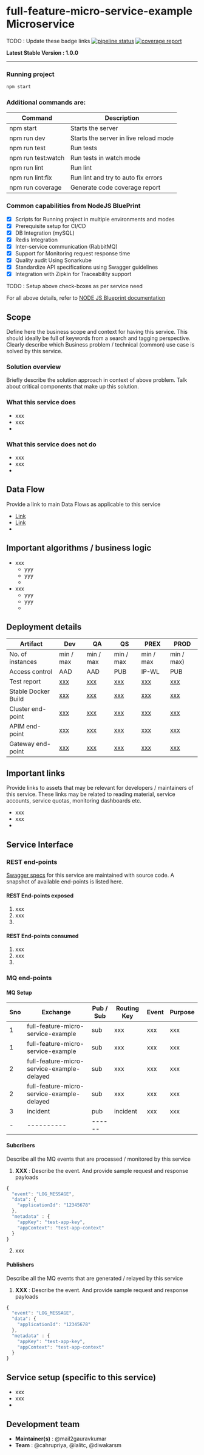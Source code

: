 # full-feature-micro-service-example Microservice

TODO : Update these badge links
[![pipeline status](https://gitlab.com/apifie/services/full-feature-micro-service-example/badges/master/pipeline.svg)](https://gitlab.com/apifie/services/full-feature-micro-service-example/commits/master)
[![coverage report](https://gitlab.com/apifie/services/full-feature-micro-service-example/badges/master/coverage.svg)](https://gitlab.com/apifie/services/full-feature-micro-service-example/commits/master)

**Latest Stable Version : 1.0.0**

---
### Running project
```bash
npm start
```

### Additional commands are:

| Command            | Description                                              |
| ------------------ | -------------------------------------------------------- |
| npm start          | Starts the server                                        |
| npm run dev        | Starts the server in live reload mode                    |
| npm run test       | Run tests                                                |
| npm run test:watch | Run tests in watch mode                                  |
| npm run lint       | Run lint                                                 |
| npm run lint:fix   | Run lint and try to auto fix errors                      |
| npm run coverage   | Generate code coverage report                            |

### Common capabilities from NodeJS BluePrint
 * [x] Scripts for Running project in multiple environments and modes
 * [x] Prerequisite setup for CI/CD
 * [x] DB Integration (mySQL)
 * [x] Redis Integration
 * [x] Inter-service communication (RabbitMQ)
 * [x] Support for Monitoring request response time
 * [x] Quality audit Using Sonarkube
 * [x] Standardize API specifications using Swagger guidelines
 * [x] Integration with Zipkin for Traceability support

TODO : Setup above check-boxes as per service need

For all above details, refer to [NODE JS Blueprint documentation](https://gitlab.com/apifie/microservice-blueprint-nodejs/tree/master)

## Scope
Define here the business scope and context for having this service.
This should ideally be full of keywords from a search and tagging perspective.
Clearly describe which Business problem / technical (common) use case is solved by this service.

### Solution overview
Briefly describe the solution approach in context of above problem. Talk about critical components that make up this solution.

### What this service does
* xxx
* xxx
*

### What this service does not do
* xxx
* xxx
*

## Data Flow
Provide a link to main Data Flows as applicable to this service
* [Link]()
* [Link]()
*

## Important algorithms / business logic
* xxx
  * yyy
  * yyy
  *
* xxx
  * yyy
  * yyy
  *
## Deployment details
| Artifact |Dev | QA | QS | PREX | PROD |
|-----|----------|------|------|------|------|
| No. of instances | min / max | min / max | min / max | min / max | min / max) |
| Access control | AAD | AAD | PUB | IP-WL | PUB |
| Test report |[xxx]() | [xxx]() | [xxx]() | [xxx]() | [xxx]() |
| Stable Docker Build |[xxx]() | [xxx]() | [xxx]() | [xxx]() | [xxx]() |
| Cluster end-point |[xxx]() | [xxx]() | [xxx]() | [xxx]() | [xxx]() |
| APIM end-point |[xxx]() | [xxx]() | [xxx]() | [xxx]() | [xxx]() |
| Gateway end-point |[xxx]() | [xxx]() | [xxx]() | [xxx]() | [xxx]() |

## Important links
Provide links to assets that may be relevant for developers / maintainers of this service.
These links may be related to reading material, service accounts, service quotas, monitoring dashboards etc.
* xxx
* xxx
*

## Service Interface

### REST end-points
[Swagger specs]() for this service are maintained with source code.
A snapshot of available end-points is listed here.
#### REST End-points exposed
1. xxx
2. xxx
3.

#### REST End-points consumed
1. xxx
2. xxx
3.

### MQ end-points
#### MQ Setup
| Sno |Exchange | Pub / Sub | Routing Key | Event | Purpose
|-----|----------|------|------|------|------|
|1| full-feature-micro-service-example | sub | xxx | xxx | xxx |
|1| full-feature-micro-service-example | sub | xxx | xxx | xxx |
|2| full-feature-micro-service-example-delayed | sub | xxx | xxx | xxx |
|2| full-feature-micro-service-example-delayed | sub | xxx | xxx | xxx |
|3| incident | pub | incident | xxx | xxx | xxx |
|-|----------|------|

#### Subcribers
Describe all the MQ events that are processed / monitored by this service
1. **XXX** : Describe the event. And provide sample request and response payloads

```javascript
{
  "event": "LOG_MESSAGE",
  "data": {
    "applicationId": "12345678"
  },
  "metadata" : {
    "appKey": "test-app-key",
    "appContext": "test-app-context"
  }
}
```

2. xxx

#### Publishers
Describe all the MQ events that are generated / relayed by this service
1. **XXX** : Describe the event. And provide sample request and response payloads

```javascript
{
  "event": "LOG_MESSAGE",
  "data": {
    "applicationId": "12345678"
  },
  "metadata" : {
    "appKey": "test-app-key",
    "appContext": "test-app-context"
  }
}
```

## Service setup (specific to this service)
* xxx
* xxx
*

## Development team
* **Maintainer(s)** : @mail2gauravkumar
* **Team** : @cahrupriya, @lalitc, @diwakarsm